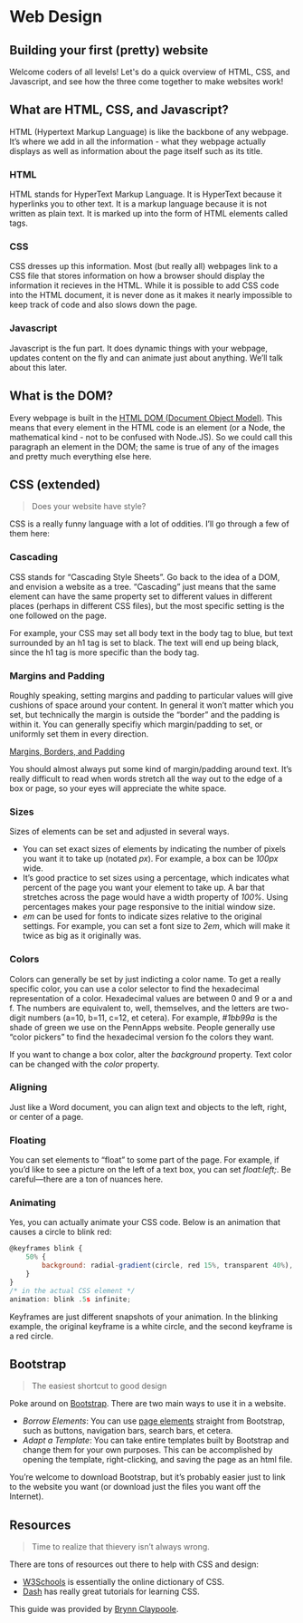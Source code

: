 # Web Design

## Building your first (pretty) website

Welcome coders of all levels! Let's do a quick overview of HTML, CSS, and Javascript, and see how the three come together to make websites work!

## What are HTML, CSS, and Javascript?

HTML (Hypertext Markup Language) is like the backbone of any webpage. It’s where we add in all the information - what they webpage actually displays as well as information about the page itself such as its title.

### HTML

HTML stands for HyperText Markup Language. It is HyperText because it hyperlinks you to other text. It is a markup language because it is not written as plain text. It is marked up into the form of HTML elements called tags.

### CSS

CSS dresses up this information. Most (but really all) webpages link to a CSS file that stores information on how a browser should display the information it recieves in the HTML. While it is possible to add CSS code into the HTML document, it is never done as it makes it nearly impossible to keep track of code and also slows down the page.

### Javascript

Javascript is the fun part. It does dynamic things with your webpage, updates content on the fly and can animate just about anything. We’ll talk about this later.

## What is the DOM?

Every webpage is built in the [HTML DOM (Document Object Model)](http://courses.cs.washington.edu/courses/cse190m/07sp/lectures/slides/images/dom_tree.gif). This means that every element in the HTML code is an element (or a Node, the mathematical kind - not to be confused with Node.JS). So we could call this paragraph an element in the DOM; the same is true of any of the images and pretty much everything else here.

## CSS (extended)

> Does your website have style?

CSS is a really funny language with a lot of oddities. I’ll go through a few of them here:

### Cascading

CSS stands for “Cascading Style Sheets”. Go back to the idea of a DOM, and envision a website as a tree. “Cascading” just means that the same element can have the same property set to different values in different places (perhaps in different CSS files), but the most specific setting is the one followed on the page.

For example, your CSS may set all body text in the body tag to blue, but text surrounded by an h1 tag is set to black. The text will end up being black, since the h1 tag is more specific than the body tag.

### Margins and Padding

Roughly speaking, setting margins and padding to particular values will give cushions of space around your content. In general it won’t matter which you set, but technically the margin is outside the “border” and the padding is within it. You can generally specifiy which margin/padding to set, or uniformly set them in every direction.

[Margins, Borders, and Padding](https://i.stack.imgur.com/PeSIJ.gif)

You should almost always put some kind of margin/padding around text. It’s really difficult to read when words stretch all the way out to the edge of a box or page, so your eyes will appreciate the white space.

### Sizes

Sizes of elements can be set and adjusted in several ways.

- You can set exact sizes of elements by indicating the number of pixels you want it to take up (notated *px*). For example, a box can be *100px* wide.
- It’s good practice to set sizes using a percentage, which indicates what percent of the page you want your element to take up. A bar that stretches across the page would have a width property of *100%*. Using percentages makes your page responsive to the initial window size.
- *em* can be used for fonts to indicate sizes relative to the original settings. For example, you can set a font size to *2em*, which will make it twice as big as it originally was.

### Colors

Colors can generally be set by just indicting a color name. To get a really specific color, you can use a color selector to find the hexadecimal representation of a color. Hexadecimal values are between 0 and 9 or a and f. The numbers are equivalent to, well, themselves, and the letters are two-digit numbers (a=10, b=11, c=12, et cetera). For example, *#1bb99a* is the shade of green we use on the PennApps website. People generally use “color pickers” to find the hexadecimal version fo the colors they want.

If you want to change a box color, alter the *background* property. Text color can be changed with the *color* property.

### Aligning

Just like a Word document, you can align text and objects to the left, right, or center of a page.

### Floating

You can set elements to “float” to some part of the page. For example, if you’d like to see a picture on the left of a text box, you can set *float:left;*. Be careful—there are a ton of nuances here.

### Animating

Yes, you can actually animate your CSS code. Below is an animation that causes a circle to blink red:

```jsx
@keyframes blink {
	50% {
		background: radial-gradient(circle, red 15%, transparent 40%), #cc5;
	}
}
/* in the actual CSS element */
animation: blink .5s infinite;
```

Keyframes are just different snapshots of your animation. In the blinking example, the original keyframe is a white circle, and the second keyframe is a red circle.

## Bootstrap

> The easiest shortcut to good design

Poke around on [Bootstrap](https://getbootstrap.com/). There are two main ways to use it in a website.

- *Borrow Elements*: You can use [page elements](https://getbootstrap.com/components/) straight from Bootstrap, such as buttons, navigation bars, search bars, et cetera.
- *Adapt a Template*: You can take entire templates built by Bootstrap and change them for your own purposes. This can be accomplished by opening the template, right-clicking, and saving the page as an html file.

You’re welcome to download Bootstrap, but it’s probably easier just to link to the website you want (or download just the files you want off the Internet).

## Resources

> Time to realize that thievery isn’t always wrong.

There are tons of resources out there to help with CSS and design:

- [W3Schools](https://www.w3schools.com/) is essentially the online dictionary of CSS.
- [Dash](https://dash.generalassemb.ly/) has really great tutorials for learning CSS.

This guide was provided by [Brynn Claypoole](https://github.com/bclay/).
